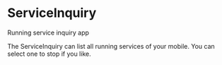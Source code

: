 ServiceInquiry
==============

Running service inquiry app

The ServiceInquiry can list all running services of your mobile. You can select one to stop if you like.
